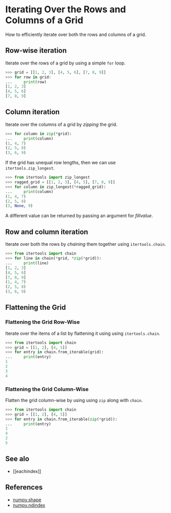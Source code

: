 
# Iterating Over the Rows and Columns of a Grid

How to efficiently iterate over both the rows and columns of a grid.

## Row-wise iteration

Iterate over the rows of a grid by using a simple `for` loop.

```python
>>> grid = [[1, 2, 3], [4, 5, 6], [7, 8, 9]]
>>> for row in grid:
...     print(row)
[1, 2, 3]
[4, 5, 6]
[7, 8, 9]
```

## Column iteration

Iterate over the columns of a grid by *zipping* the grid.

```python
>>> for column in zip(*grid):
...     print(column)
(1, 4, 7)
(2, 5, 8)
(3, 6, 9)
```

If the grid has unequal row lengths, then we can use `itertools.zip_longest`.

```python
>>> from itertools import zip_longest
>>> ragged_grid = [[1, 2, 3], [4, 5], [7, 8, 9]]
>>> for column in zip_longest(*ragged_grid):
...     print(column)
(1, 4, 7)
(2, 5, 8)
(3, None, 9)
```

A different value can be returned by passing an argument for *fillvalue*.

## Row and column iteration

Iterate over both the rows by *chaining* them together using `itertools.chain`.

```python
>>> from itertools import chain
>>> for line in chain(*grid, *zip(*grid)):
...     print(line)
[1, 2, 3]
[4, 5, 6]
[7, 8, 9]
(1, 4, 7)
(2, 5, 8)
(3, 6, 9)
```

## Flattening the Grid

### Flattening the Grid Row-Wise

Iterate over the items of a list by flattening it using using `itertools.chain`.

```python
>>> from itertools import chain
>>> grid = [[1, 2], [4, 5]]
>>> for entry in chain.from_iterable(grid):
...     print(entry)
1
2
3
4
```

### Flattening the Grid Column-Wise

Flatten the grid column-wise by using using `zip` along with `chain`.

```python
>>> from itertools import chain
>>> grid = [[1, 2], [4, 5]]
>>> for entry in chain.from_iterable(zip(*grid)):
...     print(entry)
1
4
2
5
```

## See alo

- [[eachindex]]

## References

- [numpy.shape](https://numpy.org/doc/stable/reference/generated/numpy.shape.html)
- [numpy.ndindex](https://numpy.org/doc/stable/reference/generated/numpy.ndindex.html)
